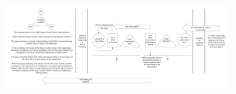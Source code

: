 ![Left-shifting overview](https://github.com/anthonymcglone2022/left-shifting/blob/main/left-shifting%20(1).png)
